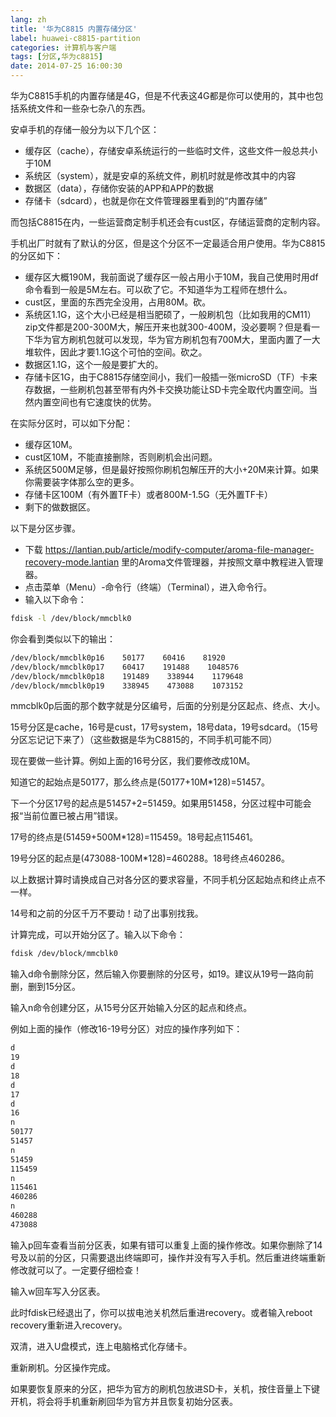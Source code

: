 ```yaml
---
lang: zh
title: '华为C8815 内置存储分区'
label: huawei-c8815-partition
categories: 计算机与客户端
tags: [分区,华为c8815]
date: 2014-07-25 16:00:30
---
```

华为C8815手机的内置存储是4G，但是不代表这4G都是你可以使用的，其中也包括系统文件和一些杂七杂八的东西。

安卓手机的存储一般分为以下几个区：

- 缓存区（cache），存储安卓系统运行的一些临时文件，这些文件一般总共小于10M
- 系统区（system），就是安卓的系统文件，刷机时就是修改其中的内容
- 数据区（data），存储你安装的APP和APP的数据
- 存储卡（sdcard），也就是你在文件管理器里看到的“内置存储”

而包括C8815在内，一些运营商定制手机还会有cust区，存储运营商的定制内容。

手机出厂时就有了默认的分区，但是这个分区不一定最适合用户使用。华为C8815的分区如下：

- 缓存区大概190M，我前面说了缓存区一般占用小于10M，我自己使用时用df命令看到一般是5M左右。可以砍了它。不知道华为工程师在想什么。
- cust区，里面的东西完全没用，占用80M。砍。
- 系统区1.1G，这个大小已经是相当肥硕了，一般刷机包（比如我用的CM11）zip文件都是200-300M大，解压开来也就300-400M，没必要啊？但是看一下华为官方刷机包就可以发现，华为官方刷机包有700M大，里面内置了一大堆软件，因此才要1.1G这个可怕的空间。砍之。
- 数据区1.1G，这个一般是要扩大的。
- 存储卡区1G，由于C8815存储空间小，我们一般插一张microSD（TF）卡来存数据，一些刷机包甚至带有内外卡交换功能让SD卡完全取代内置空间。当然内置空间也有它速度快的优势。

在实际分区时，可以如下分配：

- 缓存区10M。
- cust区10M，不能直接删除，否则刷机会出问题。
- 系统区500M足够，但是最好按照你刷机包解压开的大小+20M来计算。如果你需要装字体那么空的更多。
- 存储卡区100M（有外置TF卡）或者800M-1.5G（无外置TF卡）
- 剩下的做数据区。

以下是分区步骤。

- 下载 <a href="/article/modify-computer/aroma-file-manager-recovery-mode.lantian" _src="/article/modify-computer/aroma-file-manager-recovery-mode.lantian">https://lantian.pub/article/modify-computer/aroma-file-manager-recovery-mode.lantian</a> 里的Aroma文件管理器，并按照文章中教程进入管理器。
- 点击菜单（Menu）-命令行（终端）（Terminal），进入命令行。
- 输入以下命令：

```bash
fdisk -l /dev/block/mmcblk0
```

你会看到类似以下的输出：

```bash
/dev/block/mmcblk0p16    50177    60416    81920
/dev/block/mmcblk0p17    60417    191488    1048576
/dev/block/mmcblk0p18    191489    338944    1179648
/dev/block/mmcblk0p19    338945    473088    1073152
```

mmcblk0p后面的那个数字就是分区编号，后面的分别是分区起点、终点、大小。

15号分区是cache，16号是cust，17号system，18号data，19号sdcard。（15号分区忘记记下来了）（这些数据是华为C8815的，不同手机可能不同）

现在要做一些计算。例如上面的16号分区，我们要修改成10M。

知道它的起始点是50177，那么终点是(50177+10M*128)=51457。

下一个分区17号的起点是51457+2=51459。如果用51458，分区过程中可能会报“当前位置已被占用”错误。

17号的终点是(51459+500M*128)=115459。18号起点115461。

19号分区的起点是(473088-100M*128)=460288。18号终点460286。

以上数据计算时请换成自己对各分区的要求容量，不同手机分区起始点和终止点不一样。

14号和之前的分区千万不要动！动了出事别找我。

计算完成，可以开始分区了。输入以下命令：

```bash
fdisk /dev/block/mmcblk0
```

输入d命令删除分区，然后输入你要删除的分区号，如19。建议从19号一路向前删，删到15分区。

输入n命令创建分区，从15号分区开始输入分区的起点和终点。

例如上面的操作（修改16-19号分区）对应的操作序列如下：

```bash
d
19
d
18
d
17
d
16
n
50177
51457
n
51459
115459
n
115461
460286
n
460288
473088
```

输入p回车查看当前分区表，如果有错可以重复上面的操作修改。如果你删除了14号及以前的分区，只需要退出终端即可，操作并没有写入手机。然后重进终端重新修改就可以了。一定要仔细检查！

输入w回车写入分区表。

此时fdisk已经退出了，你可以拔电池关机然后重进recovery。或者输入reboot recovery重新进入recovery。

双清，进入U盘模式，连上电脑格式化存储卡。

重新刷机。分区操作完成。

如果要恢复原来的分区，把华为官方的刷机包放进SD卡，关机，按住音量上下键开机，将会将手机重新刷回华为官方并且恢复初始分区表。
